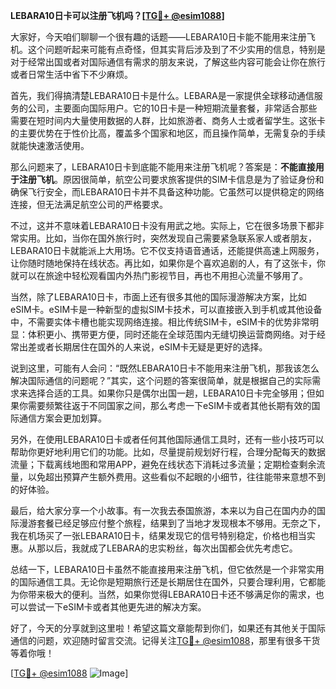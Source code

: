 **LEBARA10日卡可以注册飞机吗？[[TG💪+ @esim1088](https://t.me/s/esim1088)]**

大家好，今天咱们聊聊一个很有趣的话题——LEBARA10日卡能不能用来注册飞机。这个问题听起来可能有点奇怪，但其实背后涉及到了不少实用的信息，特别是对于经常出国或者对国际通信有需求的朋友来说，了解这些内容可能会让你在旅行或者日常生活中省下不少麻烦。

首先，我们得搞清楚LEBARA10日卡是什么。LEBARA是一家提供全球移动通信服务的公司，主要面向国际用户。它的10日卡是一种短期流量套餐，非常适合那些需要在短时间内大量使用数据的人群，比如旅游者、商务人士或者留学生。这张卡的主要优势在于性价比高，覆盖多个国家和地区，而且操作简单，无需复杂的手续就能快速激活使用。

那么问题来了，LEBARA10日卡到底能不能用来注册飞机呢？答案是：**不能直接用于注册飞机**。原因很简单，航空公司要求旅客提供的SIM卡信息是为了验证身份和确保飞行安全，而LEBARA10日卡并不具备这种功能。它虽然可以提供稳定的网络连接，但无法满足航空公司的严格要求。

不过，这并不意味着LEBARA10日卡没有用武之地。实际上，它在很多场景下都非常实用。比如，当你在国外旅行时，突然发现自己需要紧急联系家人或者朋友，LEBARA10日卡就能派上大用场。它不仅支持语音通话，还能提供高速上网服务，让你随时随地保持在线状态。再比如，如果你是个喜欢追剧的人，有了这张卡，你就可以在旅途中轻松观看国内外热门影视节目，再也不用担心流量不够用了。

当然，除了LEBARA10日卡，市面上还有很多其他的国际漫游解决方案，比如eSIM卡。eSIM卡是一种新型的虚拟SIM卡技术，可以直接嵌入到手机或其他设备中，不需要实体卡槽也能实现网络连接。相比传统SIM卡，eSIM卡的优势非常明显：体积更小、携带更方便，同时还能在全球范围内无缝切换运营商网络。对于经常出差或者长期居住在国外的人来说，eSIM卡无疑是更好的选择。

说到这里，可能有人会问：“既然LEBARA10日卡不能用来注册飞机，那我该怎么解决国际通信的问题呢？”其实，这个问题的答案很简单，就是根据自己的实际需求来选择合适的工具。如果你只是偶尔出国一趟，LEBARA10日卡完全够用；但如果你需要频繁往返于不同国家之间，那么考虑一下eSIM卡或者其他长期有效的国际通信方案会更加划算。

另外，在使用LEBARA10日卡或者任何其他国际通信工具时，还有一些小技巧可以帮助你更好地利用它们的功能。比如，尽量提前规划好行程，合理分配每天的数据流量；下载离线地图和常用APP，避免在线状态下消耗过多流量；定期检查剩余流量，以免超出预算产生额外费用。这些看似不起眼的小细节，往往能带来意想不到的好体验。

最后，给大家分享一个小故事。有一次我去泰国旅游，本来以为自己在国内办的国际漫游套餐已经足够应付整个旅程，结果到了当地才发现根本不够用。无奈之下，我在机场买了一张LEBARA10日卡，结果发现它的信号特别稳定，价格也相当实惠。从那以后，我就成了LEBARA的忠实粉丝，每次出国都会优先考虑它。

总结一下，LEBARA10日卡虽然不能直接用来注册飞机，但它依然是一个非常实用的国际通信工具。无论你是短期旅行还是长期居住在国外，只要合理利用，它都能为你带来极大的便利。当然，如果你觉得LEBARA10日卡还不够满足你的需求，也可以尝试一下eSIM卡或者其他更先进的解决方案。

好了，今天的分享就到这里啦！希望这篇文章能帮到你们，如果还有其他关于国际通信的问题，欢迎随时留言交流。记得关注[TG💪+ @esim1088](https://t.me/s/esim1088)，那里有很多干货等着你哦！

[[TG💪+ @esim1088](https://t.me/s/esim1088) ![Image](https://i.postimg.cc/4NQfJmqS/Snipaste-2025-05-13-00-14-12.png)]